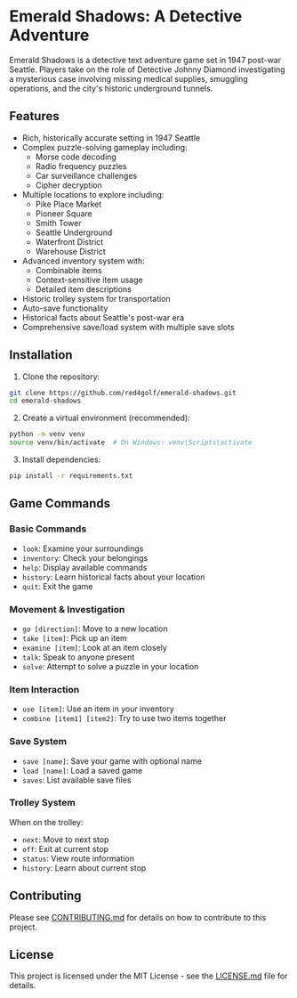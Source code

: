 # Emerald Shadows: A Detective Adventure

Emerald Shadows is a detective text adventure game set in 1947 post-war Seattle. Players take on the role of Detective Johnny Diamond investigating a mysterious case involving missing medical supplies, smuggling operations, and the city's historic underground tunnels.

## Features

- Rich, historically accurate setting in 1947 Seattle
- Complex puzzle-solving gameplay including:
  - Morse code decoding
  - Radio frequency puzzles
  - Car surveillance challenges
  - Cipher decryption
- Multiple locations to explore including:
  - Pike Place Market
  - Pioneer Square
  - Smith Tower
  - Seattle Underground
  - Waterfront District
  - Warehouse District
- Advanced inventory system with:
  - Combinable items
  - Context-sensitive item usage
  - Detailed item descriptions
- Historic trolley system for transportation
- Auto-save functionality
- Historical facts about Seattle's post-war era
- Comprehensive save/load system with multiple save slots

## Installation

1. Clone the repository:
```bash
git clone https://github.com/red4golf/emerald-shadows.git
cd emerald-shadows
```

2. Create a virtual environment (recommended):
```bash
python -m venv venv
source venv/bin/activate  # On Windows: venv\Scripts\activate
```

3. Install dependencies:
```bash
pip install -r requirements.txt
```

## Game Commands

### Basic Commands
- `look`: Examine your surroundings
- `inventory`: Check your belongings
- `help`: Display available commands
- `history`: Learn historical facts about your location
- `quit`: Exit the game

### Movement & Investigation
- `go [direction]`: Move to a new location
- `take [item]`: Pick up an item
- `examine [item]`: Look at an item closely
- `talk`: Speak to anyone present
- `solve`: Attempt to solve a puzzle in your location

### Item Interaction
- `use [item]`: Use an item in your inventory
- `combine [item1] [item2]`: Try to use two items together

### Save System
- `save [name]`: Save your game with optional name
- `load [name]`: Load a saved game
- `saves`: List available save files

### Trolley System
When on the trolley:
- `next`: Move to next stop
- `off`: Exit at current stop
- `status`: View route information
- `history`: Learn about current stop

## Contributing

Please see [CONTRIBUTING.md](CONTRIBUTING.md) for details on how to contribute to this project.

## License

This project is licensed under the MIT License - see the [LICENSE.md](LICENSE.md) file for details.